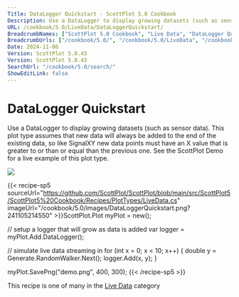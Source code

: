 ```yaml
---
Title: DataLogger Quickstart - ScottPlot 5.0 Cookbook
Description: Use a DataLogger to display growing datasets (such as sensor data). This plot type assumes that new data will always be added to the end of the existing data, so like SignalXY new data points must have an X value that is greater to or than or equal than the previous one. See the ScottPlot Demo for a live example of this plot type.
URL: /cookbook/5.0/LiveData/DataLoggerQuickstart/
BreadcrumbNames: ["ScottPlot 5.0 Cookbook", "Live Data", "DataLogger Quickstart"]
BreadcrumbUrls: ["/cookbook/5.0/", "/cookbook/5.0/LiveData", "/cookbook/5.0/LiveData/DataLoggerQuickstart"]
Date: 2024-11-06
Version: ScottPlot 5.0.43
Version: ScottPlot 5.0.43
SearchUrl: "/cookbook/5.0/search/"
ShowEditLink: false
---
```



<div class='d-flex align-items-center mt-5'>
<h1 class='me-2 text-dark my-0 border-0'>DataLogger Quickstart</h1>
</div>

Use a DataLogger to display growing datasets (such as sensor data). This plot type assumes that new data will always be added to the end of the existing data, so like SignalXY new data points must have an X value that is greater to or than or equal than the previous one. See the ScottPlot Demo for a live example of this plot type.

[![](/cookbook/5.0/images/DataLoggerQuickstart.png?241105214550)](/cookbook/5.0/images/DataLoggerQuickstart.png?241105214550)

{{< recipe-sp5 sourceUrl="https://github.com/ScottPlot/ScottPlot/blob/main/src/ScottPlot5/ScottPlot5%20Cookbook/Recipes/PlotTypes/LiveData.cs" imageUrl="/cookbook/5.0/images/DataLoggerQuickstart.png?241105214550" >}}ScottPlot.Plot myPlot = new();

// setup a logger that will grow as data is added
var logger = myPlot.Add.DataLogger();

// simulate live data streaming in
for (int x = 0; x &lt; 10; x++)
{
    double y = Generate.RandomWalker.Next();
    logger.Add(x, y);
}

myPlot.SavePng("demo.png", 400, 300);
{{< /recipe-sp5 >}}

<div class='my-5 text-center'>This recipe is one of many in the <a href='/cookbook/5.0/LiveData'>Live Data</a> category</div>



